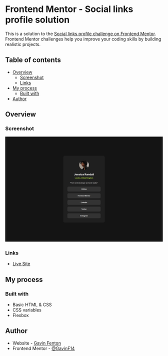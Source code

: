 # Frontend Mentor - Social links profile solution

This is a solution to the [Social links profile challenge on Frontend Mentor](https://www.frontendmentor.io/challenges/social-links-profile-UG32l9m6dQ). Frontend Mentor challenges help you improve your coding skills by building realistic projects. 

## Table of contents

- [Overview](#overview)
  - [Screenshot](#screenshot)
  - [Links](#links)
- [My process](#my-process)
  - [Built with](#built-with)
- [Author](#author)

## Overview

### Screenshot

![](./solution.png)

### Links

[//]: # (- [Solution URL]&#40;https://www.frontendmentor.io/solutions/blog-preview-using-html-and-css-with-flexbox-D_hoXHX3yc&#41;)
- [Live Site](https://social-links.fm.gavinfenton.com)

## My process

### Built with

- Basic HTML & CSS
- CSS variables
- Flexbox

## Author

- Website - [Gavin Fenton](https://gavinfenton.com)
- Frontend Mentor - [@GavinF14](https://www.frontendmentor.io/profile/GavinF17)

